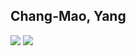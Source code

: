 ## Chang-Mao, Yang
<picture>
  <source
    srcset="https://github-readme-stats.vercel.app/api?username=Jeffreymaomao&hide=issues&border_radius=10&show_icons=true&theme=holi"
    media="(prefers-color-scheme: dark)"
  />
  <source
    srcset="https://github-readme-stats.vercel.app/api?username=Jeffreymaomao&hide=issues&border_radius=10&show_icons=true&theme=shadow_red"
    media="(prefers-color-scheme: light), (prefers-color-scheme: no-preference)"
  />
  <img src="https://github-readme-stats.vercel.app/api?username=Jeffreymaomao&hide=issues&border_radius=10&show_icons=true" />
</picture>

<picture>
  <source
    srcset="https://github-readme-stats.vercel.app/api/top-langs/?username=Jeffreymaomao&border_radius=10&layout=compact&hide=Jupyter%20Notebook&theme=holi"
    media="(prefers-color-scheme: dark)"
  />
  <source
    srcset="https://github-readme-stats.vercel.app/api/top-langs/?username=Jeffreymaomao&border_radius=10&layout=compact&hide=Jupyter%20Notebook&theme=shadow_red"
    media="(prefers-color-scheme: light), (prefers-color-scheme: no-preference)"
  />
  <img src="https://github-readme-stats.vercel.app/api/top-langs/?username=Jeffreymaomao&border_radius=10&layout=compact&hide=Jupyter%20Notebook" />
</picture>

<!--
**Jeffreymaomao/Jeffreymaomao** is a ✨ _special_ ✨ repository because its `README.md` (this file) appears on your GitHub profile.

Here are some ideas to get you started:

- 🔭 I’m currently working on ...
- 🌱 I’m currently learning ...
- 👯 I’m looking to collaborate on ...
- 🤔 I’m looking for help with ...
- 💬 Ask me about ...
- 📫 How to reach me: ...
- 😄 Pronouns: ...
- ⚡ Fun fact: ...
-->

